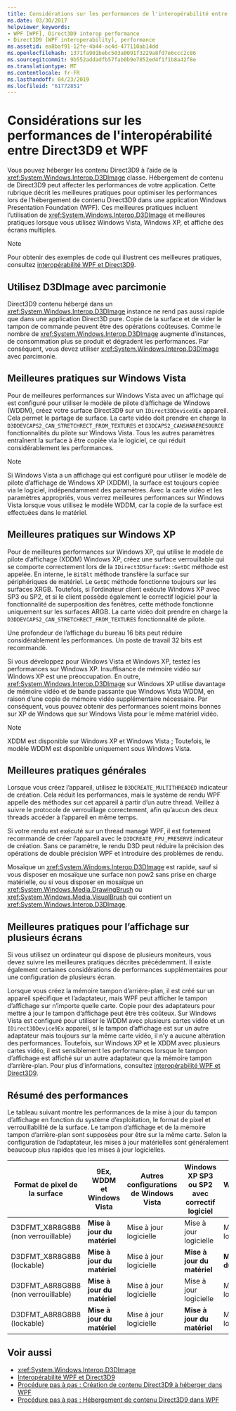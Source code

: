 ```yaml
---
title: Considérations sur les performances de l'interopérabilité entre Direct3D9 et WPF
ms.date: 03/30/2017
helpviewer_keywords:
- WPF [WPF], Direct3D9 interop performance
- Direct3D9 [WPF interoperability], performance
ms.assetid: ea8baf91-12fe-4b44-ac4d-477110ab14dd
ms.openlocfilehash: 1371fa901bebc503a0091f3229a8fd7e6ccc2c86
ms.sourcegitcommit: 9b552addadfb57fab0b9e7852ed4f1f1b8a42f8e
ms.translationtype: MT
ms.contentlocale: fr-FR
ms.lasthandoff: 04/23/2019
ms.locfileid: "61772851"
---
```

# <a name="performance-considerations-for-direct3d9-and-wpf-interoperability"></a>Considérations sur les performances de l'interopérabilité entre Direct3D9 et WPF
Vous pouvez héberger les contenu Direct3D9 à l’aide de la <xref:System.Windows.Interop.D3DImage> classe. Hébergement de contenu de Direct3D9 peut affecter les performances de votre application. Cette rubrique décrit les meilleures pratiques pour optimiser les performances lors de l’hébergement de contenu Direct3D9 dans une application Windows Presentation Foundation (WPF). Ces meilleures pratiques incluent l’utilisation de <xref:System.Windows.Interop.D3DImage> et meilleures pratiques lorsque vous utilisez Windows Vista, Windows XP, et affiche des écrans multiples.  
  
> [!NOTE]
>  Pour obtenir des exemples de code qui illustrent ces meilleures pratiques, consultez [interopérabilité WPF et Direct3D9](wpf-and-direct3d9-interoperation.md).  
  
## <a name="use-d3dimage-sparingly"></a>Utilisez D3DImage avec parcimonie  
 Direct3D9 contenu hébergé dans un <xref:System.Windows.Interop.D3DImage> instance ne rend pas aussi rapide que dans une application Direct3D pure. Copie de la surface et de vider le tampon de commande peuvent être des opérations coûteuses. Comme le nombre de <xref:System.Windows.Interop.D3DImage> augmente d’instances, de consommation plus se produit et dégradent les performances. Par conséquent, vous devez utiliser <xref:System.Windows.Interop.D3DImage> avec parcimonie.  
  
## <a name="best-practices-on-windows-vista"></a>Meilleures pratiques sur Windows Vista  
 Pour de meilleures performances sur Windows Vista avec un affichage qui est configuré pour utiliser le modèle de pilote d’affichage de Windows (WDDM), créez votre surface Direct3D9 sur un `IDirect3DDevice9Ex` appareil. Cela permet le partage de surface. La carte vidéo doit prendre en charge la `D3DDEVCAPS2_CAN_STRETCHRECT_FROM_TEXTURES` et `D3DCAPS2_CANSHARERESOURCE` fonctionnalités du pilote sur Windows Vista. Tous les autres paramètres entraînent la surface à être copiée via le logiciel, ce qui réduit considérablement les performances.  
  
> [!NOTE]
>  Si Windows Vista a un affichage qui est configuré pour utiliser le modèle de pilote d’affichage de Windows XP (XDDM), la surface est toujours copiée via le logiciel, indépendamment des paramètres. Avec la carte vidéo et les paramètres appropriés, vous verrez meilleures performances sur Windows Vista lorsque vous utilisez le modèle WDDM, car la copie de la surface est effectuées dans le matériel.  
  
## <a name="best-practices-on-windows-xp"></a>Meilleures pratiques sur Windows XP  
 Pour de meilleures performances sur Windows XP, qui utilise le modèle de pilote d’affichage (XDDM) Windows XP, créez une surface verrouillable qui se comporte correctement lors de la `IDirect3DSurface9::GetDC` méthode est appelée. En interne, le `BitBlt` méthode transfère la surface sur périphériques de matériel. Le `GetDC` méthode fonctionne toujours sur les surfaces XRGB. Toutefois, si l’ordinateur client exécute Windows XP avec SP3 ou SP2, et si le client possède également le correctif logiciel pour la fonctionnalité de superposition des fenêtres, cette méthode fonctionne uniquement sur les surfaces ARGB. La carte vidéo doit prendre en charge la `D3DDEVCAPS2_CAN_STRETCHRECT_FROM_TEXTURES` fonctionnalité de pilote.  
  
 Une profondeur de l’affichage du bureau 16 bits peut réduire considérablement les performances. Un poste de travail 32 bits est recommandé.  
  
 Si vous développez pour Windows Vista et Windows XP, testez les performances sur Windows XP. Insuffisance de mémoire vidéo sur Windows XP est une préoccupation. En outre, <xref:System.Windows.Interop.D3DImage> sur Windows XP utilise davantage de mémoire vidéo et de bande passante que Windows Vista WDDM, en raison d’une copie de mémoire vidéo supplémentaire nécessaire. Par conséquent, vous pouvez obtenir des performances soient moins bonnes sur XP de Windows que sur Windows Vista pour le même matériel vidéo.  
  
> [!NOTE]
>  XDDM est disponible sur Windows XP et Windows Vista ; Toutefois, le modèle WDDM est disponible uniquement sous Windows Vista.  
  
## <a name="general-best-practices"></a>Meilleures pratiques générales  
 Lorsque vous créez l’appareil, utilisez le `D3DCREATE_MULTITHREADED` indicateur de création. Cela réduit les performances, mais le système de rendu WPF appelle des méthodes sur cet appareil à partir d’un autre thread. Veillez à suivre le protocole de verrouillage correctement, afin qu’aucun des deux threads accéder à l’appareil en même temps.  
  
 Si votre rendu est exécuté sur un thread managé WPF, il est fortement recommandé de créer l’appareil avec le `D3DCREATE_FPU_PRESERVE` indicateur de création. Sans ce paramètre, le rendu D3D peut réduire la précision des opérations de double précision WPF et introduire des problèmes de rendu.  
  
 Mosaïque un <xref:System.Windows.Interop.D3DImage> est rapide, sauf si vous disposer en mosaïque une surface non pow2 sans prise en charge matérielle, ou si vous disposer en mosaïque un <xref:System.Windows.Media.DrawingBrush> ou <xref:System.Windows.Media.VisualBrush> qui contient un <xref:System.Windows.Interop.D3DImage>.  
  
## <a name="best-practices-for-multi-monitor-displays"></a>Meilleures pratiques pour l’affichage sur plusieurs écrans  
 Si vous utilisez un ordinateur qui dispose de plusieurs moniteurs, vous devez suivre les meilleures pratiques décrites précédemment. Il existe également certaines considérations de performances supplémentaires pour une configuration de plusieurs écran.  
  
 Lorsque vous créez la mémoire tampon d’arrière-plan, il est créé sur un appareil spécifique et l’adaptateur, mais WPF peut afficher le tampon d’affichage sur n’importe quelle carte. Copie pour des adaptateurs pour mettre à jour le tampon d’affichage peut être très coûteux. Sur Windows Vista est configuré pour utiliser le WDDM avec plusieurs cartes vidéo et un `IDirect3DDevice9Ex` appareil, si le tampon d’affichage est sur un autre adaptateur mais toujours sur la même carte vidéo, il n’y a aucune altération des performances. Toutefois, sur Windows XP et le XDDM avec plusieurs cartes vidéo, il est sensiblement les performances lorsque le tampon d’affichage est affiché sur un autre adaptateur que la mémoire tampon d’arrière-plan. Pour plus d’informations, consultez [interopérabilité WPF et Direct3D9](wpf-and-direct3d9-interoperation.md).  
  
## <a name="performance-summary"></a>Résumé des performances  
 Le tableau suivant montre les performances de la mise à jour du tampon d’affichage en fonction du système d’exploitation, le format de pixel et verrouillabilité de la surface. Le tampon d’affichage et de la mémoire tampon d’arrière-plan sont supposées pour être sur la même carte. Selon la configuration de l’adaptateur, les mises à jour matérielles sont généralement beaucoup plus rapides que les mises à jour logicielles.  
  
|Format de pixel de la surface|9Ex, WDDM et Windows Vista|Autres configurations de Windows Vista|Windows XP SP3 ou SP2 avec correctif logiciel|Windows XP SP2|  
|--------------------------|---------------------------------|----------------------------------------|--------------------------------------|--------------------|  
|D3DFMT_X8R8G8B8 (non verrouillable)|**Mise à jour du matériel**|Mise à jour logicielle|Mise à jour logicielle|Mise à jour logicielle|  
|D3DFMT_X8R8G8B8 (lockable)|**Mise à jour du matériel**|Mise à jour logicielle|**Mise à jour du matériel**|**Mise à jour du matériel**|  
|D3DFMT_A8R8G8B8 (non verrouillable)|**Mise à jour du matériel**|Mise à jour logicielle|Mise à jour logicielle|Mise à jour logicielle|  
|D3DFMT_A8R8G8B8 (lockable)|**Mise à jour du matériel**|Mise à jour logicielle|**Mise à jour du matériel**|Mise à jour logicielle|  
  
## <a name="see-also"></a>Voir aussi

- <xref:System.Windows.Interop.D3DImage>
- [Interopérabilité WPF et Direct3D9](wpf-and-direct3d9-interoperation.md)
- [Procédure pas à pas : Création de contenu Direct3D9 à héberger dans WPF](walkthrough-creating-direct3d9-content-for-hosting-in-wpf.md)
- [Procédure pas à pas : Hébergement de contenu Direct3D9 dans WPF](walkthrough-hosting-direct3d9-content-in-wpf.md)
